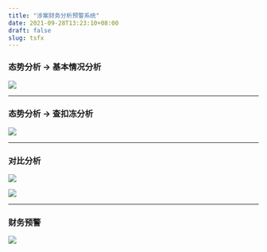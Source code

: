 ```yaml
---
title: "涉案财务分析预警系统"
date: 2021-09-28T13:23:10+08:00
draft: false
slug: tsfx
---
```


### 态势分析 ->  基本情况分析
![](/images/jbqkfx.png)

---

### 态势分析 ->  查扣冻分析
![](/images/ckdfx.png)

---

### 对比分析
![](/images/dbfx.jpg)

![](/images/dbfxx.png)

---

### 财务预警
![](/images/cwyj.jpg)
